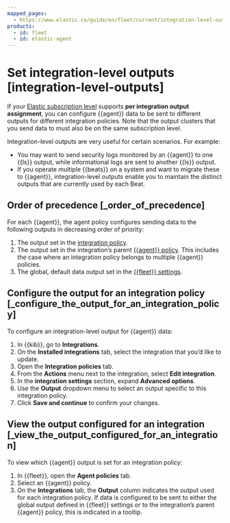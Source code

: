 ```yaml
---
mapped_pages:
  - https://www.elastic.co/guide/en/fleet/current/integration-level-outputs.html
products:
  - id: fleet
  - id: elastic-agent
---
```


# Set integration-level outputs [integration-level-outputs]

If your [Elastic subscription level](https://www.elastic.co/subscriptions) supports **per integration output assignment**, you can configure {{agent}} data to be sent to different outputs for different integration policies. Note that the output clusters that you send data to must also be on the same subscription level.

Integration-level outputs are very useful for certain scenarios. For example:

* You may want to send security logs monitored by an {{agent}} to one {{ls}} output, while informational logs are sent to another {{ls}} output.
* If you operate multiple {{beats}} on a system and want to migrate these to {{agent}}, integration-level outputs enable you to maintain the distinct outputs that are currently used by each Beat.


## Order of precedence [_order_of_precedence]

For each {{agent}}, the agent policy configures sending data to the following outputs in decreasing order of priority:

1. The output set in the [integration policy](/reference/fleet/add-integration-to-policy.md).
2. The output set in the integration’s parent [{{agent}} policy](/reference/fleet/agent-policy.md). This includes the case where an integration policy belongs to multiple {{agent}} policies.
3. The global, default data output set in the [{{fleet}} settings](/reference/fleet/fleet-settings.md).


## Configure the output for an integration policy [_configure_the_output_for_an_integration_policy]

To configure an integration-level output for {{agent}} data:

1. In {{kib}}, go to **Integrations**.
2. On the **Installed integrations** tab, select the integration that you’d like to update.
3. Open the **Integration policies** tab.
4. From the **Actions** menu next to the integration, select **Edit integration**.
5. In the **integration settings** section, expand **Advanced options**.
6. Use the **Output** dropdown menu to select an output specific to this integration policy.
7. Click **Save and continue** to confirm your changes.


## View the output configured for an integration [_view_the_output_configured_for_an_integration]

To view which {{agent}} output is set for an integration policy:

1. In {{fleet}}, open the **Agent policies** tab.
2. Select an {{agent}} policy.
3. On the **Integrations** tab, the **Output** column indicates the output used for each integration policy. If data is configured to be sent to either the global output defined in {{fleet}} settings or to the integration’s parent {{agent}} policy, this is indicated in a tooltip.
